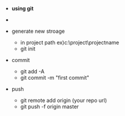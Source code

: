 * **using git**
* 

* generate new stroage
  * in project path ex)c:\project\projectname
   * git init
* commit 
  * git add -A
  * git commit -m "first commit"
* push
  * git remote add origin (your repo url)
  * git push -f origin master

